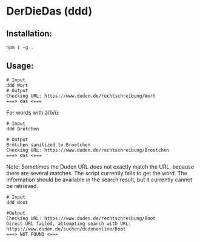 # DerDieDas (ddd)

## Installation:

```
npm i -g .
```

## Usage:

```
# Input
ddd Wort
# Output
Checking URL: https://www.duden.de/rechtschreibung/Wort
===> das <===
```

For words with ä/ö/ü:

```
# Input
ddd Brötchen

# Output
Brötchen sanitized to Broetchen
Checking URL: https://www.duden.de/rechtschreibung/Broetchen
===> das <===
```

Note: Sometimes the Duden URL does not exactly match the URL, because there are several matches. The script currently fails to get the word. The Information should be available in the search result, but it currently cannot be retrieved.

```
# Input
ddd Boot

#Output
Checking URL: https://www.duden.de/rechtschreibung/Boot
Direct URL failed, attempting search with URL: https://www.duden.de/suchen/dudenonline/Boot
===> NOT FOUND <===
```

